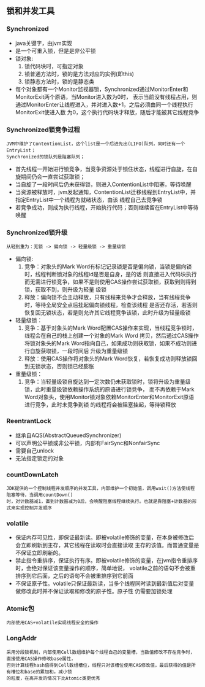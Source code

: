 ## 锁和并发工具
### Synchronized
- java关键字，由jvm实现
- 是一个可重入锁，但是是非公平锁
- 锁对象:
    1. 锁代码块时，可指定对象
    2. 锁普通方法时，锁的是方法对应的实例(即this)
    3. 锁静态方法时，锁的是静态类
- 每个对象都有一个Monitor监视器锁，Synchronized通过MonitorEnter和MonitorExit两个原语，当Monitor进入数为0时，
  表示当前没有线程占用，则通过MonitorEnter让线程进入，并对进入数+1，之后必须由同一个线程执行MonitorExit使进入数
  为0，这个执行代码块才释放，随后才能被其它线程竞争
    
### Synchronized锁竞争过程
    JVM中维护了ContentionList，这个list是一个后进先出(LIFO)队列，同时还有一个EntryList；
    Synchronized的锁队列是阻塞队列；
- 首先线程一开始进行锁竞争，当竞争资源处于锁住状态，线程进行自旋，在自旋期间仍会一直尝试获取锁；
- 当自旋了一段时间后仍未获得锁，则进入ContentionList中阻塞，等待唤醒
- 当资源被释放时，jvm发起通知，ContentionList迁移线程到EntryList中，并指定EntryList中一个线程为就绪状态，由该
  线程自己去竞争锁
- 若竞争成功，则成为执行线程，开始执行代码；否则继续留在EntryList中等待唤醒

### Synchronized锁升级
    从轻到重为：无锁 -> 偏向锁 -> 轻量级锁 -> 重量级锁
- 偏向锁:
    1. 竞争：对象头的Mark Word有标记记录锁是否是偏向锁，当锁是偏向锁时，线程判断锁对象的线程id是否是自身，是的话
    则直接进入代码块执行而无需进行锁竞争，如果不是则使用CAS操作尝试获取锁，获取到则得到锁，获取不到，则升级为轻量
    级锁
    2. 释放：偏向锁不会主动释放，只有线程来竞争才会释放，当有线程竞争时，等待全局安全点后挂起偏向锁线程，检查该线程
    是否还存活，若否则恢复回无锁状态，若是则允许其它线程竞争该锁，此时升级为轻量级锁
- 轻量级锁：
    1. 竞争：基于对象头的Mark Word配置CAS操作来实现，当线程竞争锁时，线程会在自己的栈上创建一个对象的Mark Word
    拷贝，然后通过CAS操作将锁对象头的Mark Word指向自己，如果成功则获取锁，如果不成功则进行自旋获取锁，一段时间后
    升级为重量级锁
    2. 释放：使用CAS操作将对象头的Mark Word恢复，若恢复成功则释放锁回到无锁状态，否则锁已经膨胀
- 重量级锁：
    1. 竞争：当轻量级锁自旋达到一定次数仍未获取锁时，锁将升级为重量级锁，此时重量级锁依赖操作系统的原语进行锁竞争，
    而不再依赖于Mark Word对象头，使用Monitor锁对象依赖MonitorEnter和MonitorExit原语进行竞争，此时未竞争到锁
    的线程将会被阻塞挂起，等待锁释放
    
### ReentrantLock
- 继承自AQS(AbstractQueuedSynchronizer)
- 可以声明公平锁或非公平锁，内部有FairSync和NonfairSync
- 需要自己unlock
- 无法指定锁定的对象

### countDownLatch
    JDK提供的一个控制线程并发顺序的并发工具，内部维护一个初始值，调用wait()方法使线程阻塞等待，当调用countDown()
    时，对计数器减1，直到计数器减为0后，会唤醒阻塞线程继续执行。也就是靠阻塞+计数器的形式来实现控制并发顺序

### volatile
- 保证内存可见性，即保证最新读。即被volatile修饰的变量，在本身被修改后会立即刷新到主存，其它线程在读取时会直接读取
  主存的该值。而普通变量是不保证立即刷新的。
- 禁止指令重排序，保证执行有序。即被volatile修饰的变量，在jvm指令重排序时，会绝对保证该变量操作的顺序，简单地说，
  volatile之前的语句不会被重排序到它后面，之后的语句不会被重排序到它前面
- 不保证原子性。volatile只保证最新读，当多个线程同时读到最新值后对变量做修改此时并不保证读取和修改的原子性。原子性
  仍需要加锁处理
  
### Atomic包
    内部使用CAS+volatile实现线程安全的操作

### LongAddr
    采用分段锁机制，内部使用Cell数组维护每个线程自己的变量槽，当数值修改不存在竞争时，直接使用CAS操作修改base属性，
    否则计算线程hash值得到Cell数组槽位，线程只对该槽位使用CAS修改值，最后获得的值是所有槽位和base的累加和。减小锁
    的粒度，在高并发的情况下比Atomic类更优秀